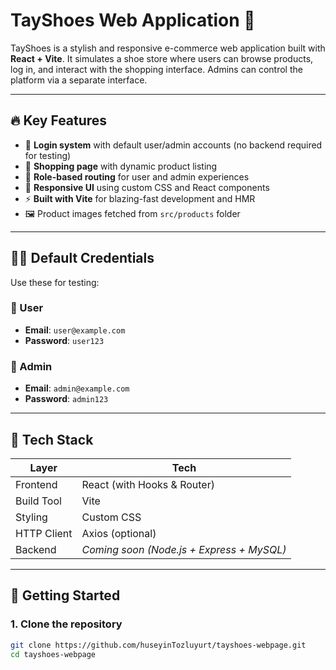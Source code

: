 # TayShoes Web Application 👟

TayShoes is a stylish and responsive e-commerce web application built with **React + Vite**. It simulates a shoe store where users can browse products, log in, and interact with the shopping interface. Admins can control the platform via a separate interface.

---

## 🔥 Key Features

- 🔐 **Login system** with default user/admin accounts (no backend required for testing)
- 🛒 **Shopping page** with dynamic product listing
- 👤 **Role-based routing** for user and admin experiences
- 🎨 **Responsive UI** using custom CSS and React components
- ⚡ **Built with Vite** for blazing-fast development and HMR
- 🖼️ Product images fetched from `src/products` folder

---

## 🧑‍💼 Default Credentials

Use these for testing:

### 👤 User
- **Email**: `user@example.com`
- **Password**: `user123`

### 👮 Admin
- **Email**: `admin@example.com`
- **Password**: `admin123`

---

## 🧰 Tech Stack

| Layer       | Tech            |
|-------------|-----------------|
| Frontend    | React (with Hooks & Router) |
| Build Tool  | Vite            |
| Styling     | Custom CSS      |
| HTTP Client | Axios (optional)|
| Backend     | *Coming soon (Node.js + Express + MySQL)* |

---

## 🚀 Getting Started

### 1. Clone the repository

```bash
git clone https://github.com/huseyinTozluyurt/tayshoes-webpage.git
cd tayshoes-webpage
